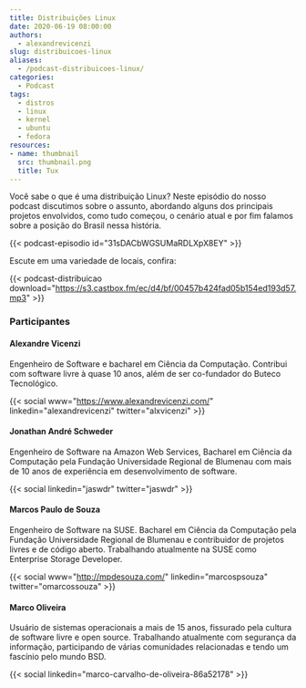 ```yaml
---
title: Distribuições Linux
date: 2020-06-19 08:00:00
authors:
  - alexandrevicenzi
slug: distribuicoes-linux
aliases:
  - /podcast-distribuicoes-linux/
categories:
  - Podcast
tags:
  - distros
  - linux
  - kernel
  - ubuntu
  - fedora
resources:
- name: thumbnail
  src: thumbnail.png
  title: Tux
---
```


Você sabe o que é uma distribuição Linux? Neste episódio do nosso podcast discutimos sobre o assunto, abordando alguns dos principais projetos envolvidos, como tudo começou, o cenário atual e por fim falamos sobre a posição do Brasil nessa história.

{{< podcast-episodio id="31sDACbWGSUMaRDLXpX8EY" >}}

Escute em uma variedade de locais, confira:

{{< podcast-distribuicao download="https://s3.castbox.fm/ec/d4/bf/00457b424fad05b154ed193d57.mp3" >}}

### Participantes

#### Alexandre Vicenzi

Engenheiro de Software e bacharel em Ciência da Computação. Contribui com software livre à quase 10 anos, além de ser co-fundador do Buteco Tecnológico.

{{< social www="https://www.alexandrevicenzi.com/" linkedin="alexandrevicenzi" twitter="alxvicenzi" >}}

#### Jonathan André Schweder

Engenheiro de Software na Amazon Web Services, Bacharel em Ciência da Computação pela Fundação Universidade Regional de Blumenau com mais de 10 anos de experiência em desenvolvimento de software.

{{< social linkedin="jaswdr" twitter="jaswdr" >}}

#### Marcos Paulo de Souza

Engenheiro de Software na SUSE. Bacharel em Ciência da Computação pela Fundação Universidade Regional de Blumenau e contribuidor de projetos livres e de código aberto. Trabalhando atualmente na SUSE como Enterprise Storage Developer.

{{< social www="http://mpdesouza.com/" linkedin="marcospsouza" twitter="omarcossouza" >}}

#### Marco Oliveira

Usuário de sistemas operacionais a mais de 15 anos, fissurado pela cultura de software livre e open source. Trabalhando atualmente com segurança da informação, participando de várias comunidades relacionadas e tendo um fascínio pelo mundo BSD.

{{< social linkedin="marco-carvalho-de-oliveira-86a52178" >}}
